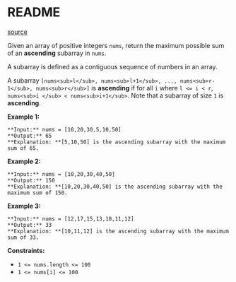# README #
[source](https://leetcode.com/problems/maximum-ascending-subarray-sum/)

Given an array of positive integers `nums`, return the maximum possible sum of an **ascending** subarray in `nums`.

A subarray is defined as a contiguous sequence of numbers in an array.

A subarray `[nums<sub>l</sub>, nums<sub>l+1</sub>, ..., nums<sub>r-1</sub>, nums<sub>r</sub>]` is **ascending** if for all `i` where `l <= i < r`, `nums<sub>i </sub> < nums<sub>i+1</sub>`. Note that a subarray of size `1` is **ascending**.


**Example 1:**

```
**Input:** nums = [10,20,30,5,10,50]
**Output:** 65
**Explanation: **[5,10,50] is the ascending subarray with the maximum sum of 65.
```

**Example 2:**

```
**Input:** nums = [10,20,30,40,50]
**Output:** 150
**Explanation: **[10,20,30,40,50] is the ascending subarray with the maximum sum of 150.
```

**Example 3:**

```
**Input:** nums = [12,17,15,13,10,11,12]
**Output:** 33
**Explanation: **[10,11,12] is the ascending subarray with the maximum sum of 33.
```


**Constraints:**


+ `1 <= nums.length <= 100`
+ `1 <= nums[i] <= 100`


